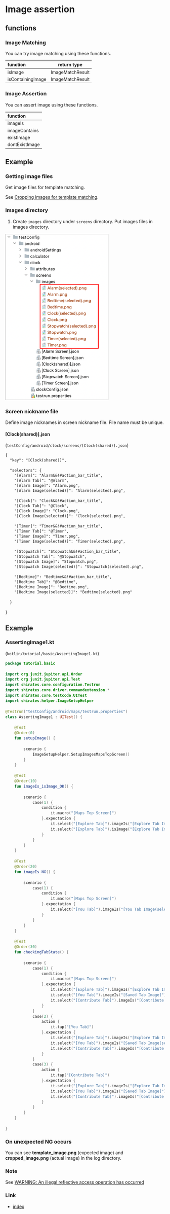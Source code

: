 # Image assertion

## functions

### Image Matching

You can try image matching using these functions.

| function          | return type      |
|:------------------|------------------|
| isImage           | ImageMatchResult |
| isContainingImage | ImageMatchResult |

### Image Assertion

You can assert image using these functions.

| function       |
|:---------------|
| imageIs        |
| imageContains  |
| existImage     |
| dontExistImage |

## Example

### Getting image files

Get image files for template matching.

See [Cropping images for template matching](../../../in_action/image_matching/cropping_images_for_template_matching.md).

### Images directory

1. Create `images` directory under `screens` directory. Put images files in images directory.

![cropped images](../../../in_action/_images/put_cropped_images_in_images_directory.png)

### Screen nickname file

Define image nicknames in screen nickname file. File name must be unique.

#### [Clock(shared)].json

(`testConfig/android/clock/screens/[Clock(shared)].json`)

```
{
  "key": "[Clock(shared)]",

  "selectors": {
    "[Alarm]": "Alarm&&!#action_bar_title",
    "[Alarm Tab]": "@Alarm",
    "[Alarm Image]": "Alarm.png",
    "[Alarm Image(selected)]": "Alarm(selected).png",

    "[Clock]": "Clock&&!#action_bar_title",
    "[Clock Tab]": "@Clock",
    "[Clock Image]": "Clock.png",
    "[Clock Image(selected)]": "Clock(selected).png",

    "[Timer]": "Timer&&!#action_bar_title",
    "[Timer Tab]": "@Timer",
    "[Timer Image]": "Timer.png",
    "[Timer Image(selected)]": "Timer(selected).png",

    "[Stopwatch]": "Stopwatch&&!#action_bar_title",
    "[Stopwatch Tab]": "@Stopwatch",
    "[Stopwatch Image]": "Stopwatch.png",
    "[Stopwatch Image(selected)]": "Stopwatch(selected).png",

    "[Bedtime]": "Bedtime&&!#action_bar_title",
    "[Bedtime Tab]": "@Bedtime",
    "[Bedtime Image]": "Bedtime.png",
    "[Bedtime Image(selected)]": "Bedtime(selected).png"

  }

}
```

## Example

### AssertingImage1.kt

(`kotlin/tutorial/basic/AssertingImage1.kt`)

```kotlin
package tutorial.basic

import org.junit.jupiter.api.Order
import org.junit.jupiter.api.Test
import shirates.core.configuration.Testrun
import shirates.core.driver.commandextension.*
import shirates.core.testcode.UITest
import shirates.helper.ImageSetupHelper

@Testrun("testConfig/android/maps/testrun.properties")
class AssertingImage1 : UITest() {

    @Test
    @Order(0)
    fun setupImage() {

        scenario {
            ImageSetupHelper.SetupImagesMapsTopScreen()
        }
    }

    @Test
    @Order(10)
    fun imageIs_isImage_OK() {

        scenario {
            case(1) {
                condition {
                    it.macro("[Maps Top Screen]")
                }.expectation {
                    it.select("[Explore Tab]").imageIs("[Explore Tab Image(selected)]")     // OK
                    it.select("[Explore Tab]").isImage("[Explore Tab Image(selected)]").thisIsTrue()      // OK
                }
            }
        }
    }

    @Test
    @Order(20)
    fun imageIs_NG() {

        scenario {
            case(1) {
                condition {
                    it.macro("[Maps Top Screen]")
                }.expectation {
                    it.select("[You Tab]").imageIs("[You Tab Image(selected)]")     // NG
                }
            }
        }
    }

    @Test
    @Order(30)
    fun checkingTabState() {

        scenario {
            case(1) {
                condition {
                    it.macro("[Maps Top Screen]")
                }.expectation {
                    it.select("[Explore Tab]").imageIs("[Explore Tab Image(selected)]")
                    it.select("[You Tab]").imageIs("[Saved Tab Image]")
                    it.select("[Contribute Tab]").imageIs("[Contribute Tab Image]")
                }
            }
            case(2) {
                action {
                    it.tap("[You Tab]")
                }.expectation {
                    it.select("[Explore Tab]").imageIs("[Explore Tab Image]")
                    it.select("[You Tab]").imageIs("[Saved Tab Image(selected)]")
                    it.select("[Contribute Tab]").imageIs("[Contribute Tab Image]")
                }
            }
            case(3) {
                action {
                    it.tap("[Contribute Tab]")
                }.expectation {
                    it.select("[Explore Tab]").imageIs("[Explore Tab Image]")
                    it.select("[You Tab]").imageIs("[Saved Tab Image]")
                    it.select("[Contribute Tab]").imageIs("[Contribute Tab Image(selected)]")
                }
            }
        }
    }

}
```

### On unexpected NG occurs

You can see **template_image.png** (expected image) and **cropped_image.png** (actual image) in the log directory.

### Note

See [WARNING: An illegal reflective access operation has occurred](../../../troubleshooting/warnings/anIllegalRefrectiveAccessOperationHasOccured.md)

### Link

- [index](../../../index.md)
